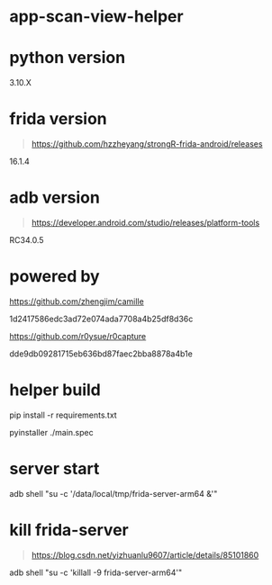 # app-scan-view-helper

# python version

3.10.X

# frida version

> <https://github.com/hzzheyang/strongR-frida-android/releases>

16.1.4

# adb version

> <https://developer.android.com/studio/releases/platform-tools>

RC34.0.5

# powered by

<https://github.com/zhengjim/camille>

1d2417586edc3ad72e074ada7708a4b25df8d36c

<https://github.com/r0ysue/r0capture>

dde9db09281715eb636bd87faec2bba8878a4b1e


# helper build

pip install -r requirements.txt

pyinstaller ./main.spec

# server start

adb shell "su -c '/data/local/tmp/frida-server-arm64 &'"

# kill frida-server

> <https://blog.csdn.net/yizhuanlu9607/article/details/85101860>

adb shell "su -c 'killall -9 frida-server-arm64'"
